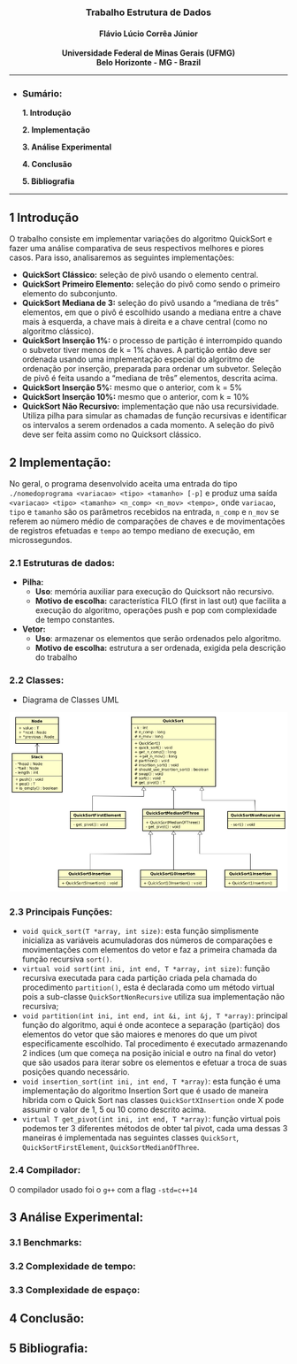 ### <center> Trabalho Estrutura de Dados</center>

#### <center>Flávio Lúcio Corrêa Júnior </center>

**<center>Universidade Federal de Minas Gerais (UFMG) </center>**
**<center>Belo Horizonte - MG - Brazil</center>**

---

- ### **Sumário**:

  **1. Introdução**

  **2. Implementação**

  **3. Análise Experimental**

  **4. Conclusão**

  **5. Bibliografia**

---

## 1 Introdução

O trabalho consiste em implementar variações do algoritmo QuickSort e fazer uma análise comparativa de seus respectivos melhores e piores casos. Para isso, analisaremos as seguintes implementações:

- **QuickSort Clássico:** seleção de pivô usando o elemento central.
- **QuickSort Primeiro Elemento:** seleção do pivô como sendo o primeiro elemento do subconjunto.
- **QuickSort Mediana de 3:** seleção do pivô usando a “mediana de três” elementos, em que o pivô é escolhido usando a mediana entre a chave mais à esquerda, a chave mais à direita e a chave central (como no algoritmo clássico).
- **QuickSort Inserção 1%:** o processo de partição é interrompido quando o subvetor tiver menos de k = 1% chaves. A partição então deve ser ordenada usando uma implementação especial do algoritmo de ordenação por inserção, preparada para ordenar um subvetor. Seleção de pivô é feita usando a “mediana de três” elementos, descrita acima.
- **QuickSort Inserção 5%:** mesmo que o anterior, com k = 5%
- **QuickSort Inserção 10%:** mesmo que o anterior, com k = 10%
- **QuickSort Não Recursivo:** implementação que não usa recursividade. Utiliza pilha para simular as chamadas de função recursivas e identificar os intervalos a serem ordenados a cada momento. A seleção do pivô deve ser feita assim como no Quicksort clássico.

## 2 Implementação:

No geral, o programa desenvolvido aceita uma entrada do tipo `./nomedoprograma <variacao> <tipo> <tamanho> [-p]` e produz uma saída `<variacao> <tipo> <tamanho> <n_comp> <n_mov> <tempo>,` onde `variacao`, `tipo` e `tamanho` são os parâmetros recebidos na entrada, `n_comp` e `n_mov` se referem ao número médio de comparações de chaves e de movimentações de registros efetuadas e `tempo` ao tempo mediano de execução, em microssegundos.

### **2.1 Estruturas de dados:**

- **Pilha:**
  - **Uso**: memória auxiliar para execução do Quicksort não recursivo.
  - **Motivo de escolha:** característica FILO (first in last out) que facilita a execução do algoritmo, operações push e pop com complexidade de tempo constantes.
- **Vetor:**
  - **Uso**: armazenar os elementos que serão ordenados pelo algoritmo.
  - **Motivo de escolha:** estrutura a ser ordenada, exigida pela descrição do trabalho

### **2.2 Classes:**

- Diagrama de Classes UML

![Diagramas de Classes UML do Programa](uml-ed.jpeg)

### **2.3 Principais Funções:**

- `void quick_sort(T *array, int size)`: esta função simplismente inicializa as variáveis acumuladoras dos números de comparações e movimentações com elementos do vetor e faz a primeira chamada da função recursiva `sort()`.
- `virtual void sort(int ini, int end, T *array, int size)`: função recursiva executada para cada partição criada pela chamada do procedimento `partition()`, esta é declarada como um método virtual pois a sub-classe `QuickSortNonRecursive` utiliza sua implementação não recursiva;
- `void partition(int ini, int end, int &i, int &j, T *array)`: principal função do algoritmo, aqui é onde acontece a separação (partição) dos elementos do vetor que são maiores e menores do que um pivot especificamente escolhido. Tal procedimento é executado armazenando 2 indices (um que começa na posição inicial e outro na final do vetor) que são usados para iterar sobre os elementos e efetuar a troca de suas posições quando necessário.
- `void insertion_sort(int ini, int end, T *array)`: esta função é uma implementação do algoritmo Insertion Sort que é usado de maneira híbrida com o Quick Sort nas classes `QuickSortXInsertion` onde X pode assumir o valor de 1, 5 ou 10 como descrito acima.
- `virtual T get_pivot(int ini, int end, T *array)`: função virtual pois podemos ter 3 diferentes métodos de obter tal pivot, cada uma dessas 3 maneiras é implementada nas seguintes classes `QuickSort`, `QuickSortFirstElement`, `QuickSortMedianOfThree`.

### **2.4 Compilador:**

O compilador usado foi o `g++` com a flag `-std=c++14`

## 3 Análise Experimental:

### **3.1 Benchmarks:**

### **3.2 Complexidade de tempo:**

### **3.3 Complexidade de espaço:**

## 4 Conclusão:

## 5 Bibliografia:
